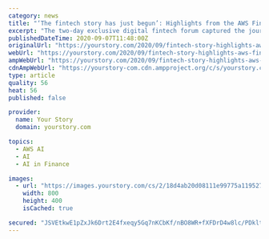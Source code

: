 ```yaml
---
category: news
title: "‘The fintech story has just begun’: Highlights from the AWS Fintech Forum Online"
excerpt: "The two-day exclusive digital fintech forum captured the journey of fintechs in India so far, and their immense growth potential with an in-depth look across business and technical functions."
publishedDateTime: 2020-09-07T11:48:00Z
originalUrl: "https://yourstory.com/2020/09/fintech-story-highlights-aws-fintech-forum-online"
webUrl: "https://yourstory.com/2020/09/fintech-story-highlights-aws-fintech-forum-online"
ampWebUrl: "https://yourstory.com/2020/09/fintech-story-highlights-aws-fintech-forum-online/amp"
cdnAmpWebUrl: "https://yourstory-com.cdn.ampproject.org/c/s/yourstory.com/2020/09/fintech-story-highlights-aws-fintech-forum-online/amp"
type: article
quality: 56
heat: 56
published: false

provider:
  name: Your Story
  domain: yourstory.com

topics:
  - AWS AI
  - AI
  - AI in Finance

images:
  - url: "https://images.yourstory.com/cs/2/18d4ab20d08111e99775a119527191d8/Imagefnvy-1599477251443.jpg?fm=png&auto=format&ar=2:1&mode=crop&crop=face"
    width: 800
    height: 400
    isCached: true

secured: "JSVEtkwE1pZxJk6Drt2E4fxeqy5Gq7nKCbKf/nBO8WR+fXFDrD4w8lc/PDklthW4/DA4RTKhtzD1ntVYfBuSzrKqNM9WsX2viIhehfaFlBH8eFiAwt0qLprUxttEsU0rVbkgCNP/PF5bJ+X3vfmeEBPEOB1wy5z9gIgoogfC+6Udk6SXZdWRx6PT4nSbwd1gK8vF/tzsLEEefeGde/495ARiXsFr0vrCoq8DBB9S+2VY+U/yToH7EKuFFCEh23kWwvU7BHfNSuVsxBkyDmiTwLta/fCW30rRk8TW2jmkZ1dNo8xr4MhtlVe9vNFpsZDzdBsp4kxeXaQR/as1VNWcm7Q4O+j1p2e5EOgULeS33RE=;c+JXFbbsmTz3zf0Qgpm4kg=="
---
```



